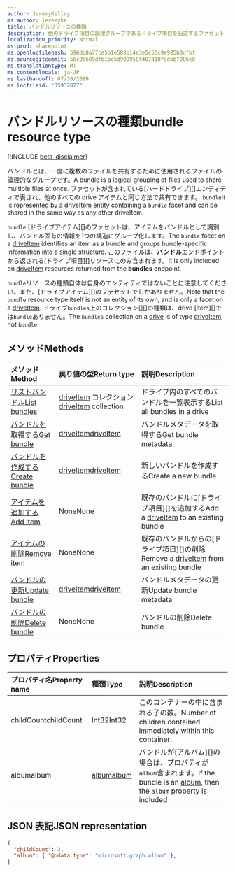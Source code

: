 ```yaml
---
author: JeremyKelley
ms.author: jeremyke
title: バンドルリソースの種類
description: 他のドライブ項目の論理グループであるドライブ項目を記述するファセット
localization_priority: Normal
ms.prod: sharepoint
ms.openlocfilehash: 596dc8a77ce5b1e580b14e3e5c56c9e985b0dfbf
ms.sourcegitcommit: 56c0b609dfb1bc5d900956f407d107cdab7086e8
ms.translationtype: MT
ms.contentlocale: ja-JP
ms.lasthandoff: 07/30/2019
ms.locfileid: "35932877"
---
```

# <a name="bundle-resource-type"></a><span data-ttu-id="d1068-103">バンドルリソースの種類</span><span class="sxs-lookup"><span data-stu-id="d1068-103">bundle resource type</span></span>

[!INCLUDE [beta-disclaimer](../../includes/beta-disclaimer.md)]

<span data-ttu-id="d1068-104">バンドルとは、一度に複数のファイルを共有するために使用されるファイルの論理的なグループです。</span><span class="sxs-lookup"><span data-stu-id="d1068-104">A bundle is a logical grouping of files used to share multiple files at once.</span></span> <span data-ttu-id="d1068-105">ファセットが含まれている[ハードドライブ][]エンティティで表され、他のすべての drive アイテムと同じ方法で共有できます。 `bundle`</span><span class="sxs-lookup"><span data-stu-id="d1068-105">It is represented by a [driveItem][] entity containing a `bundle` facet and can be shared in the same way as any other driveItem.</span></span>

<span data-ttu-id="d1068-106">`bundle` [ドライブアイテム][]のファセットは、アイテムをバンドルとして識別し、バンドル固有の情報を1つの構造にグループ化します。</span><span class="sxs-lookup"><span data-stu-id="d1068-106">The `bundle` facet on a [driveItem][] identifies an item as a bundle and groups bundle-specific information into a single structure.</span></span> <span data-ttu-id="d1068-107">このファイルは、**バンドル**エンドポイントから返される[ドライブ項目][]リソースにのみ含まれます。</span><span class="sxs-lookup"><span data-stu-id="d1068-107">It is only included on [driveItem][] resources returned from the **bundles** endpoint.</span></span>

<span data-ttu-id="d1068-108">`bundle`リソースの種類自体は自身のエンティティではないことに注意してください。また、[ドライブアイテム][]のファセットでしかありません。</span><span class="sxs-lookup"><span data-stu-id="d1068-108">Note that the `bundle` resource type itself is not an entity of its own, and is only a facet on a [driveItem][].</span></span> <span data-ttu-id="d1068-109">ドライブ`bundles`上のコレクション[][]の種類は、drive [item][]では`bundle`ありません。</span><span class="sxs-lookup"><span data-stu-id="d1068-109">The `bundles` collection on a [drive][] is of type [driveItem][], not `bundle`.</span></span>

## <a name="methods"></a><span data-ttu-id="d1068-110">メソッド</span><span class="sxs-lookup"><span data-stu-id="d1068-110">Methods</span></span>

|                        <span data-ttu-id="d1068-111">メソッド</span><span class="sxs-lookup"><span data-stu-id="d1068-111">Method</span></span>             |         <span data-ttu-id="d1068-112">戻り値の型</span><span class="sxs-lookup"><span data-stu-id="d1068-112">Return type</span></span>      | <span data-ttu-id="d1068-113">説明</span><span class="sxs-lookup"><span data-stu-id="d1068-113">Description</span></span>        |
| :---------------------------------------- | :----------------------- | :------------------|
| <span data-ttu-id="d1068-114">[リストバンドル][bundle-list]</span><span class="sxs-lookup"><span data-stu-id="d1068-114">[List bundles][bundle-list]</span></span>               | <span data-ttu-id="d1068-115">[driveItem][] コレクション</span><span class="sxs-lookup"><span data-stu-id="d1068-115">[driveItem][] collection</span></span> | <span data-ttu-id="d1068-116">ドライブ内のすべてのバンドルを一覧表示する</span><span class="sxs-lookup"><span data-stu-id="d1068-116">List all bundles in a drive</span></span> |
| <span data-ttu-id="d1068-117">[バンドルを取得する][bundle-get]</span><span class="sxs-lookup"><span data-stu-id="d1068-117">[Get bundle][bundle-get]</span></span>                  | <span data-ttu-id="d1068-118">[driveItem][]</span><span class="sxs-lookup"><span data-stu-id="d1068-118">[driveItem][]</span></span>            | <span data-ttu-id="d1068-119">バンドルメタデータを取得する</span><span class="sxs-lookup"><span data-stu-id="d1068-119">Get bundle metadata</span></span> |
| <span data-ttu-id="d1068-120">[バンドルを作成する][bundle-create]</span><span class="sxs-lookup"><span data-stu-id="d1068-120">[Create bundle][bundle-create]</span></span>            | <span data-ttu-id="d1068-121">[driveItem][]</span><span class="sxs-lookup"><span data-stu-id="d1068-121">[driveItem][]</span></span>            | <span data-ttu-id="d1068-122">新しいバンドルを作成する</span><span class="sxs-lookup"><span data-stu-id="d1068-122">Create a new bundle</span></span> |
| <span data-ttu-id="d1068-123">[アイテムを追加する][bundle-add-item]</span><span class="sxs-lookup"><span data-stu-id="d1068-123">[Add item][bundle-add-item]</span></span>               | <span data-ttu-id="d1068-124">None</span><span class="sxs-lookup"><span data-stu-id="d1068-124">None</span></span>                     | <span data-ttu-id="d1068-125">既存のバンドルに[ドライブ項目][]を追加する</span><span class="sxs-lookup"><span data-stu-id="d1068-125">Add a [driveItem][] to an existing bundle</span></span> |
| <span data-ttu-id="d1068-126">[アイテムの削除][bundle-remove-item]</span><span class="sxs-lookup"><span data-stu-id="d1068-126">[Remove item][bundle-remove-item]</span></span>         | <span data-ttu-id="d1068-127">None</span><span class="sxs-lookup"><span data-stu-id="d1068-127">None</span></span>                     | <span data-ttu-id="d1068-128">既存のバンドルからの[ドライブ項目][]の削除</span><span class="sxs-lookup"><span data-stu-id="d1068-128">Remove a [driveItem][] from an existing bundle</span></span> |
| <span data-ttu-id="d1068-129">[バンドルの更新][bundle-update]</span><span class="sxs-lookup"><span data-stu-id="d1068-129">[Update bundle][bundle-update]</span></span>            | <span data-ttu-id="d1068-130">[driveItem][]</span><span class="sxs-lookup"><span data-stu-id="d1068-130">[driveItem][]</span></span>            | <span data-ttu-id="d1068-131">バンドルメタデータの更新</span><span class="sxs-lookup"><span data-stu-id="d1068-131">Update bundle metadata</span></span> |
| <span data-ttu-id="d1068-132">[バンドルの削除][bundle-delete]</span><span class="sxs-lookup"><span data-stu-id="d1068-132">[Delete bundle][bundle-delete]</span></span>            | <span data-ttu-id="d1068-133">None</span><span class="sxs-lookup"><span data-stu-id="d1068-133">None</span></span>                     | <span data-ttu-id="d1068-134">バンドルの削除</span><span class="sxs-lookup"><span data-stu-id="d1068-134">Delete bundle</span></span> |


## <a name="properties"></a><span data-ttu-id="d1068-135">プロパティ</span><span class="sxs-lookup"><span data-stu-id="d1068-135">Properties</span></span>

| <span data-ttu-id="d1068-136">プロパティ名</span><span class="sxs-lookup"><span data-stu-id="d1068-136">Property name</span></span> | <span data-ttu-id="d1068-137">種類</span><span class="sxs-lookup"><span data-stu-id="d1068-137">Type</span></span>      | <span data-ttu-id="d1068-138">説明</span><span class="sxs-lookup"><span data-stu-id="d1068-138">Description</span></span>
|:--------------|:----------|:------------------------------------------------
| <span data-ttu-id="d1068-139">childCount</span><span class="sxs-lookup"><span data-stu-id="d1068-139">childCount</span></span>    | <span data-ttu-id="d1068-140">Int32</span><span class="sxs-lookup"><span data-stu-id="d1068-140">Int32</span></span>     | <span data-ttu-id="d1068-141">このコンテナーの中に含まれる子の数。</span><span class="sxs-lookup"><span data-stu-id="d1068-141">Number of children contained immediately within this container.</span></span>
| <span data-ttu-id="d1068-142">album</span><span class="sxs-lookup"><span data-stu-id="d1068-142">album</span></span>         | <span data-ttu-id="d1068-143">[album][]</span><span class="sxs-lookup"><span data-stu-id="d1068-143">[album][]</span></span> | <span data-ttu-id="d1068-144">バンドルが[アルバム][]の場合は、プロパティが`album`含まれます。</span><span class="sxs-lookup"><span data-stu-id="d1068-144">If the bundle is an [album][], then the `album` property is included</span></span>

## <a name="json-representation"></a><span data-ttu-id="d1068-145">JSON 表記</span><span class="sxs-lookup"><span data-stu-id="d1068-145">JSON representation</span></span>

<!-- { "blockType": "resource", "@odata.type": "microsoft.graph.bundle" } -->
```json
{
  "childCount": 3,
  "album": { "@odata.type": "microsoft.graph.album" },
}
```

[album]: album.md
[drive]: drive.md
[driveItem]: driveItem.md

[bundle-list]: ../api/bundle-list.md
[bundle-get]: ../api/bundle-get.md
[bundle-create]: ../api/drive-post-bundles.md
[bundle-add-item]: ../api/bundle-addItem.md
[bundle-remove-item]: ../api/bundle-removeItem.md
[bundle-update]: ../api/bundle-update.md
[bundle-delete]: ../api/bundle-delete.md
